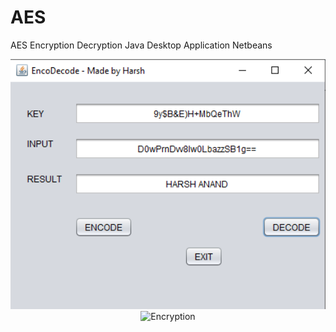 # AES
AES Encryption Decryption Java Desktop Application Netbeans

<div align="center">
<img src="Screenshots/Decryption.png" height="400" alt="Decryption"/>
<img src=“Screenshots/Encryption.png" height="400" alt="Encryption"/>
</div>